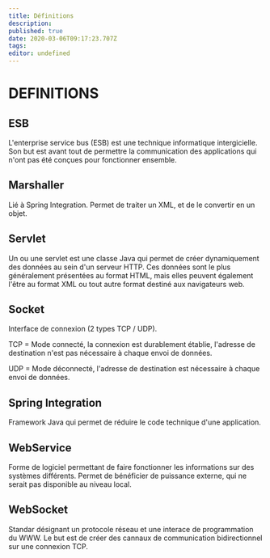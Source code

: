 ```yaml
---
title: Définitions
description: 
published: true
date: 2020-03-06T09:17:23.707Z
tags: 
editor: undefined
---
```


# DEFINITIONS

## ESB

L'enterprise service bus (ESB) est une technique informatique intergicielle. Son but est avant tout de permettre la communication des applications qui n'ont pas été conçues pour fonctionner ensemble.

## Marshaller

Lié à Spring Integration.
Permet de traiter un XML, et de le convertir en un objet.

## Servlet

Un ou une servlet est une classe Java qui permet de créer dynamiquement des données au sein d'un serveur HTTP. Ces données sont le plus généralement présentées au format HTML, mais elles peuvent également l'être au format XML ou tout autre format destiné aux navigateurs web.

## Socket

Interface de connexion (2 types TCP / UDP).

TCP = Mode connecté, la connexion est durablement établie, l'adresse de destination n'est pas nécessaire à chaque envoi de données.

UDP = Mode déconnecté, l'adresse de destination est nécessaire à chaque envoi de données.

## Spring Integration

Framework Java qui permet de réduire le code technique d'une application.

## WebService

Forme de logiciel permettant de faire fonctionner les informations sur des systèmes différents. Permet de bénéficier de puissance externe, qui ne serait pas disponible au niveau local.

## WebSocket

Standar désignant un protocole réseau et une interace de programmation du WWW. Le but est de créer des cannaux de communication bidirectionnel sur une connexion TCP.